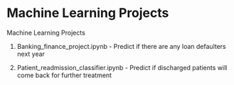 # Machine Learning Projects
Machine Learning Projects

1. Banking_finance_project.ipynb - Predict if there are any loan defaulters next year

  
2. Patient_readmission_classifier.ipynb - Predict if discharged patients will come back for further treatment
